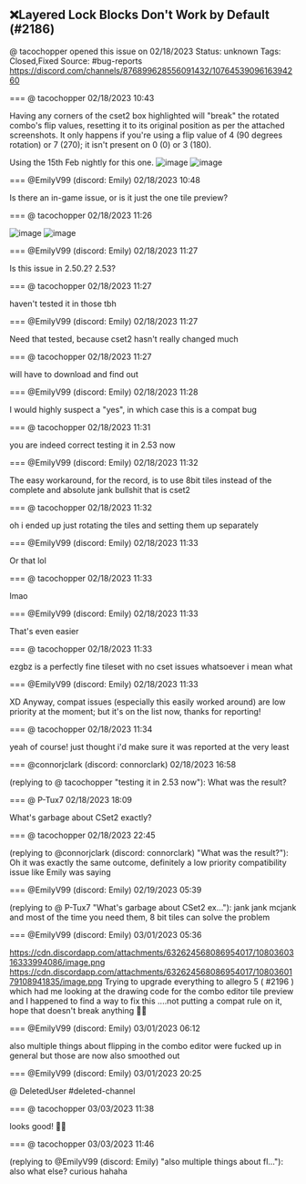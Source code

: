 ## ❌Layered Lock Blocks Don't Work by Default (#2186)
@ tacochopper opened this issue on 02/18/2023
Status: unknown
Tags: Closed,Fixed
Source: #bug-reports https://discord.com/channels/876899628556091432/1076453909616394260


=== @ tacochopper 02/18/2023 10:43

Having any corners of the cset2 box highlighted will "break" the rotated combo's flip values, resetting it to its original position as per the attached screenshots. It only happens if you're using a flip value of 4 (90 degrees rotation) or 7 (270); it isn't present on 0 (0) or 3 (180).

Using the 15th Feb nightly for this one.
![image](https://cdn.discordapp.com/attachments/1076453909616394260/1076453909784174603/zquest_0hdMrBOY7e.png?ex=65ec3d53&is=65d9c853&hm=9bafc0a0eda386c87d097492a5d895b4072193bedf5ade42bdfe9f6f08f02462&)
![image](https://cdn.discordapp.com/attachments/1076453909616394260/1076453910044225546/w3oYlNrKyC.png?ex=65ec3d53&is=65d9c853&hm=866478eafe1dc277e31c3ec25c02d9d2112b8216f7338db6da40bacec967f27c&)

=== @EmilyV99 (discord: Emily) 02/18/2023 10:48

Is there an in-game issue, or is it just the one tile preview?

=== @ tacochopper 02/18/2023 11:26


![image](https://cdn.discordapp.com/attachments/1076453909616394260/1076464769491542026/zquest_70DDSmkfBa.png?ex=65ec4770&is=65d9d270&hm=544d560e332e22378a66a3b448a6a7f954b9bfe011ea1a17c43effa679878d49&)
![image](https://cdn.discordapp.com/attachments/1076453909616394260/1076464769751601172/zc_screen00004.png?ex=65ec4770&is=65d9d270&hm=15dd0ced3dbef1c7edc6a9293ee47da26d2d4d91a17e1e0d17f46a0c7fb44b48&)

=== @EmilyV99 (discord: Emily) 02/18/2023 11:27

Is this issue in 2.50.2? 2.53?

=== @ tacochopper 02/18/2023 11:27

haven't tested it in those tbh

=== @EmilyV99 (discord: Emily) 02/18/2023 11:27

Need that tested, because cset2 hasn't really changed much

=== @ tacochopper 02/18/2023 11:27

will have to download and find out

=== @EmilyV99 (discord: Emily) 02/18/2023 11:28

I would highly suspect a "yes", in which case this is a compat bug

=== @ tacochopper 02/18/2023 11:31

you are indeed correct
testing it in 2.53 now

=== @EmilyV99 (discord: Emily) 02/18/2023 11:32

The easy workaround, for the record, is to use 8bit tiles instead of the complete and absolute jank bullshit that is cset2

=== @ tacochopper 02/18/2023 11:32

oh i ended up just rotating the tiles and setting them up separately

=== @EmilyV99 (discord: Emily) 02/18/2023 11:33

Or that lol

=== @ tacochopper 02/18/2023 11:33

lmao

=== @EmilyV99 (discord: Emily) 02/18/2023 11:33

That's even easier

=== @ tacochopper 02/18/2023 11:33

ezgbz is a perfectly fine tileset with no cset issues whatsoever i mean what

=== @EmilyV99 (discord: Emily) 02/18/2023 11:33

XD
Anyway, compat issues (especially this easily worked around) are low priority at the moment; but it's on the list now, thanks for reporting!

=== @ tacochopper 02/18/2023 11:34

yeah of course! just thought i'd make sure it was reported at the very least

=== @connorjclark (discord: connorclark) 02/18/2023 16:58

(replying to @ tacochopper "testing it in 2.53 now"): What was the result?

=== @ P-Tux7 02/18/2023 18:09

What's garbage about CSet2 exactly?

=== @ tacochopper 02/18/2023 22:45

(replying to @connorjclark (discord: connorclark) "What was the result?"): Oh it was exactly the same outcome, definitely a low priority compatibility issue like Emily was saying

=== @EmilyV99 (discord: Emily) 02/19/2023 05:39

(replying to @ P-Tux7 "What's garbage about CSet2 ex…"): jank jank mcjank
and most of the time you need them, 8 bit tiles can solve the problem

=== @EmilyV99 (discord: Emily) 03/01/2023 05:36

https://cdn.discordapp.com/attachments/632624568086954017/1080360316333994086/image.png
https://cdn.discordapp.com/attachments/632624568086954017/1080360179108941835/image.png
Trying to upgrade everything to allegro 5 ( #2196 )
which had me looking at the drawing code for the combo editor tile preview
and I happened to find a way to fix this
....not putting a compat rule on it, hope that doesn't break anything 🤷‍♀️

=== @EmilyV99 (discord: Emily) 03/01/2023 06:12

also multiple things about flipping in the combo editor were fucked up in general
but those are now also smoothed out

=== @EmilyV99 (discord: Emily) 03/01/2023 20:25

@ DeletedUser #deleted-channel

=== @ tacochopper 03/03/2023 11:38

looks good! 👍🏻

=== @ tacochopper 03/03/2023 11:46

(replying to @EmilyV99 (discord: Emily) "also multiple things about fl…"): also what else? curious hahaha
